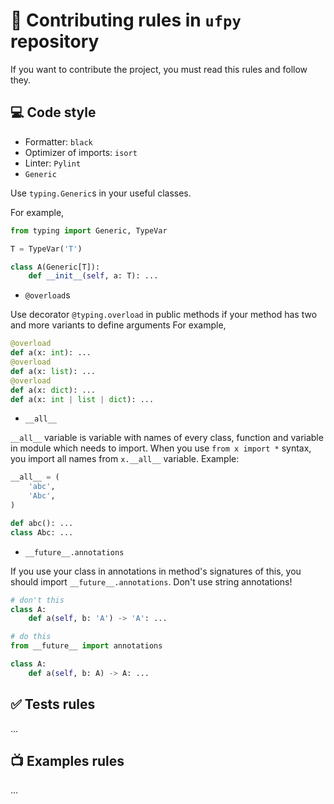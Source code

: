 # 📖 Contributing rules in `ufpy` repository

If you want to contribute the project, you must read this rules and follow they.

## 💻 Code style

- Formatter: `black`
- Optimizer of imports: `isort`
- Linter: `Pylint`
- `Generic`

Use `typing.Generic`s in your useful classes.

For example,
```python
from typing import Generic, TypeVar

T = TypeVar('T')

class A(Generic[T]): 
    def __init__(self, a: T): ...
```

- `@overload`s

Use decorator `@typing.overload` in public methods if your method
has two and more variants to define arguments
For example,
```python
@overload
def a(x: int): ...
@overload
def a(x: list): ...
@overload
def a(x: dict): ...
def a(x: int | list | dict): ...
```

- `__all__`

`__all__` variable is variable with names of every class,
function and variable in module which needs to import.
When you use `from x import *` syntax, you import all names from `x.__all__` variable.
Example:
```python
__all__ = (
    'abc',
    'Abc',
)

def abc(): ...
class Abc: ...
```

- `__future__.annotations`

If you use your class in annotations in method's signatures of this, you should import
`__future__.annotations`. Don't use string annotations!

```python
# don't this
class A:
    def a(self, b: 'A') -> 'A': ...

# do this
from __future__ import annotations

class A:
    def a(self, b: A) -> A: ...
```

## ✅ Tests rules

...

## 📺 Examples rules

...
